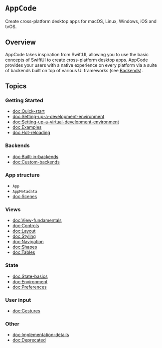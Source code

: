 # ``AppCode``

Create cross-platform desktop apps for macOS, Linux, Windows, iOS and tvOS.

## Overview

AppCode takes inspiration from SwiftUI, allowing you to use the basic concepts of SwiftUI to create cross-platform desktop apps. AppCode provides your users with a native experience on every platform via a suite of backends built on top of various UI frameworks (see [Backends](#backends)).

## Topics

### Getting Started

- <doc:Quick-start>
- <doc:Setting-up-a-development-environment>
- <doc:Setting-up-a-virtual-development-environment>
- <doc:Examples>
- <doc:Hot-reloading>

### Backends

- <doc:Built-in-backends>
- <doc:Custom-backends>

### App structure

<!-- TODO: Create article on metadata -->

- ``App``
- ``AppMetadata``
- <doc:Scenes>

### Views

- <doc:View-fundamentals>
- <doc:Controls>
- <doc:Layout>
- <doc:Styling>
- <doc:Navigation>
- <doc:Shapes>
- <doc:Tables>

### State

- <doc:State-basics>
- <doc:Environment>
- <doc:Preferences>

### User input

- <doc:Gestures>

### Other

- <doc:Implementation-details>
- <doc:Deprecated>
